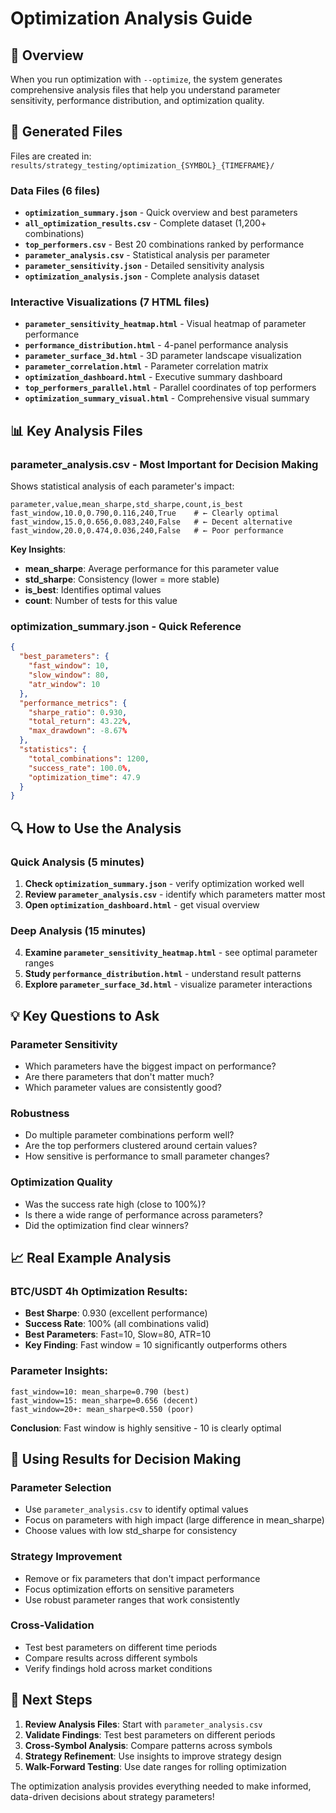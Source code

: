# Optimization Analysis Guide

## 🎯 **Overview**

When you run optimization with `--optimize`, the system generates comprehensive analysis files that help you understand parameter sensitivity, performance distribution, and optimization quality.

## 📁 **Generated Files**

Files are created in: `results/strategy_testing/optimization_{SYMBOL}_{TIMEFRAME}/`

### **Data Files (6 files)**
- **`optimization_summary.json`** - Quick overview and best parameters
- **`all_optimization_results.csv`** - Complete dataset (1,200+ combinations)
- **`top_performers.csv`** - Best 20 combinations ranked by performance
- **`parameter_analysis.csv`** - Statistical analysis per parameter
- **`parameter_sensitivity.json`** - Detailed sensitivity analysis
- **`optimization_analysis.json`** - Complete analysis dataset

### **Interactive Visualizations (7 HTML files)**
- **`parameter_sensitivity_heatmap.html`** - Visual heatmap of parameter performance
- **`performance_distribution.html`** - 4-panel performance analysis
- **`parameter_surface_3d.html`** - 3D parameter landscape visualization
- **`parameter_correlation.html`** - Parameter correlation matrix
- **`optimization_dashboard.html`** - Executive summary dashboard
- **`top_performers_parallel.html`** - Parallel coordinates of top performers
- **`optimization_summary_visual.html`** - Comprehensive visual summary

## 📊 **Key Analysis Files**

### **parameter_analysis.csv** - Most Important for Decision Making
Shows statistical analysis of each parameter's impact:

```csv
parameter,value,mean_sharpe,std_sharpe,count,is_best
fast_window,10.0,0.790,0.116,240,True    # ← Clearly optimal
fast_window,15.0,0.656,0.083,240,False   # ← Decent alternative
fast_window,20.0,0.474,0.036,240,False   # ← Poor performance
```

**Key Insights**:
- **mean_sharpe**: Average performance for this parameter value
- **std_sharpe**: Consistency (lower = more stable)
- **is_best**: Identifies optimal values
- **count**: Number of tests for this value

### **optimization_summary.json** - Quick Reference
```json
{
  "best_parameters": {
    "fast_window": 10,
    "slow_window": 80,
    "atr_window": 10
  },
  "performance_metrics": {
    "sharpe_ratio": 0.930,
    "total_return": 43.22%,
    "max_drawdown": -8.67%
  },
  "statistics": {
    "total_combinations": 1200,
    "success_rate": 100.0%,
    "optimization_time": 47.9
  }
}
```

## 🔍 **How to Use the Analysis**

### **Quick Analysis (5 minutes)**
1. **Check `optimization_summary.json`** - verify optimization worked well
2. **Review `parameter_analysis.csv`** - identify which parameters matter most
3. **Open `optimization_dashboard.html`** - get visual overview

### **Deep Analysis (15 minutes)**
4. **Examine `parameter_sensitivity_heatmap.html`** - see optimal parameter ranges
5. **Study `performance_distribution.html`** - understand result patterns
6. **Explore `parameter_surface_3d.html`** - visualize parameter interactions

## 💡 **Key Questions to Ask**

### **Parameter Sensitivity**
- Which parameters have the biggest impact on performance?
- Are there parameters that don't matter much?
- Which parameter values are consistently good?

### **Robustness**
- Do multiple parameter combinations perform well?
- Are the top performers clustered around certain values?
- How sensitive is performance to small parameter changes?

### **Optimization Quality**
- Was the success rate high (close to 100%)?
- Is there a wide range of performance across parameters?
- Did the optimization find clear winners?

## 📈 **Real Example Analysis**

### **BTC/USDT 4h Optimization Results**:
- **Best Sharpe**: 0.930 (excellent performance)
- **Success Rate**: 100% (all combinations valid)
- **Best Parameters**: Fast=10, Slow=80, ATR=10
- **Key Finding**: Fast window = 10 significantly outperforms others

### **Parameter Insights**:
```
fast_window=10: mean_sharpe=0.790 (best)
fast_window=15: mean_sharpe=0.656 (decent)
fast_window=20+: mean_sharpe<0.550 (poor)
```

**Conclusion**: Fast window is highly sensitive - 10 is clearly optimal

## 🚀 **Using Results for Decision Making**

### **Parameter Selection**
- Use `parameter_analysis.csv` to identify optimal values
- Focus on parameters with high impact (large difference in mean_sharpe)
- Choose values with low std_sharpe for consistency

### **Strategy Improvement**
- Remove or fix parameters that don't impact performance
- Focus optimization efforts on sensitive parameters
- Use robust parameter ranges that work consistently

### **Cross-Validation**
- Test best parameters on different time periods
- Compare results across different symbols
- Verify findings hold across market conditions

## 🎯 **Next Steps**

1. **Review Analysis Files**: Start with `parameter_analysis.csv`
2. **Validate Findings**: Test best parameters on different periods
3. **Cross-Symbol Analysis**: Compare patterns across symbols
4. **Strategy Refinement**: Use insights to improve strategy design
5. **Walk-Forward Testing**: Use date ranges for rolling optimization

The optimization analysis provides everything needed to make informed, data-driven decisions about strategy parameters! 